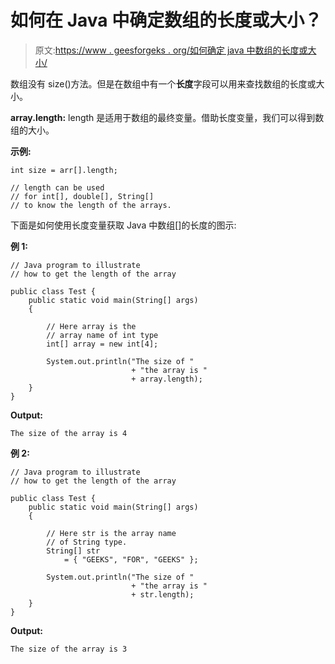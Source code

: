 # 如何在 Java 中确定数组的长度或大小？

> 原文:[https://www . geesforgeks . org/如何确定 java 中数组的长度或大小/](https://www.geeksforgeeks.org/how-to-determine-length-or-size-of-an-array-in-java/)

数组没有 size()方法。但是在数组中有一个**长度**字段可以用来查找数组的长度或大小。

**array.length:** length 是适用于数组的最终变量。借助长度变量，我们可以得到数组的大小。

**示例:**

```
int size = arr[].length;

// length can be used 
// for int[], double[], String[] 
// to know the length of the arrays.

```

下面是如何使用长度变量获取 Java 中数组[]的长度的图示:

**例 1:**

```
// Java program to illustrate
// how to get the length of the array

public class Test {
    public static void main(String[] args)
    {

        // Here array is the
        // array name of int type
        int[] array = new int[4];

        System.out.println("The size of "
                           + "the array is "
                           + array.length);
    }
}
```

**Output:**

```
The size of the array is 4

```

**例 2:**

```
// Java program to illustrate
// how to get the length of the array

public class Test {
    public static void main(String[] args)
    {

        // Here str is the array name
        // of String type.
        String[] str
            = { "GEEKS", "FOR", "GEEKS" };

        System.out.println("The size of "
                           + "the array is "
                           + str.length);
    }
}
```

**Output:**

```
The size of the array is 3

```